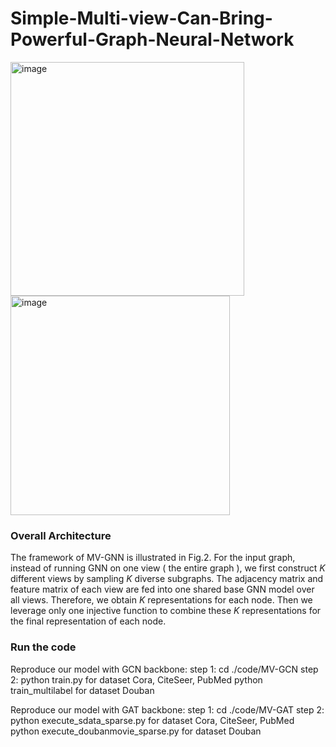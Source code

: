 # Simple-Multi-view-Can-Bring-Powerful-Graph-Neural-Network
<img width="374" alt="image" src="https://user-images.githubusercontent.com/101496242/217576624-342f8592-b588-49d6-ab08-9ccbea4da170.png"><img width="351" alt="image" src="https://user-images.githubusercontent.com/101496242/217576796-2ca599a5-74ac-4338-a73b-ed2578c5a898.png">
### Overall Architecture

The framework of MV-GNN is illustrated in Fig.2. For the input graph, instead of running GNN on one view ( the entire graph ), we first construct $K$ different views by sampling $K$ diverse subgraphs. The adjacency matrix and feature matrix of each view are fed into one shared base GNN model over all views. Therefore, we obtain $K$ representations for each node. Then we leverage only one injective function to combine these $K$ representations for the final representation of each node.

### Run the code
Reproduce our model with GCN backbone:
step 1: 
cd ./code/MV-GCN
step 2:
python train.py for dataset Cora, CiteSeer, PubMed
python train_multilabel for dataset Douban

Reproduce our model with GAT backbone:
step 1: 
cd ./code/MV-GAT
step 2:
python execute_sdata_sparse.py for dataset Cora, CiteSeer, PubMed
python execute_doubanmovie_sparse.py for dataset Douban
